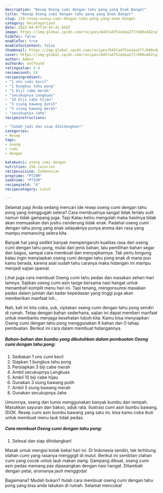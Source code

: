 ```yaml
---
description: "Resep Oseng cumi dengan tahu pong yang Enak Banget"
title: "Resep Oseng cumi dengan tahu pong yang Enak Banget"
slug: 129-resep-oseng-cumi-dengan-tahu-pong-yang-enak-banget
category: Uncategorized
date: 2022-04-07T14:43:41.642Z
image: https://img-global.cpcdn.com/recipes/645fa4751edaa277/680x482cq70/oseng-cumi-dengan-tahu-pong-foto-resep-utama.jpg
hideToc: false
enableToc: true
enableTocContent: false
thumbnail: https://img-global.cpcdn.com/recipes/645fa4751edaa277/680x482cq70/oseng-cumi-dengan-tahu-pong-foto-resep-utama.jpg
cover: https://img-global.cpcdn.com/recipes/645fa4751edaa277/680x482cq70/oseng-cumi-dengan-tahu-pong-foto-resep-utama.jpg
author: Admin
authorAv: notfound
ratingvalue: 4.4
reviewcount: 24
recipeingredient:
- "1 ons cumi kecil"
- "1 bungkus tahu pong"
- "3 biji cabe merah"
- "secukupnya Lengkuas"
- "10 biji cabe hijau"
- "3 siung bawang putih"
- "5 siung bawang merah"
- "secukupnya Jahe"
recipeinstructions:

- "Sudah jadi dan siap dihidangkan!"
categories:
- Resep
tags:
- oseng
- cumi
- dengan

katakunci: oseng cumi dengan 
nutrition: 258 calories
recipecuisine: Indonesian
preptime: "PT29M"
cooktime: "PT33M"
recipeyield: "4"
recipecategory: Lunch

---
```



Selamat pagi Anda sedang mencari ide resep oseng cumi dengan tahu pong yang menggugah selera? Cara membuatnya sangat tidak terlalu sulit namun tidak gampang juga. Tapi Kalau keliru mengolah maka hasilnya tidak akan memuaskan dan justru cenderung tidak enak. Padahal oseng cumi dengan tahu pong yang enak selayaknya punya aroma dan rasa yang mampu memancing selera kita.


Banyak hal yang sedikit banyak mempengaruhi kualitas rasa dari oseng cumi dengan tahu pong, mulai dari jenis bahan, lalu pemilihan bahan segar dan bagus, sampai cara membuat dan menyajikannya. Tak perlu bingung kalau ingin menyiapkan oseng cumi dengan tahu pong enak di mana pun kamu berada, karena asal sudah tahu caranya maka hidangan ini mampu menjadi sajian spesial.

Lihat juga cara membuat Oseng cumi tahu pedas dan masakan sehari-hari lainnya. Sajikan oseng cumi asin taoge bersama nasi hangat untuk menambah komplit menu hari ini. Tapi tenang, mengonsumsi masakan pedas dalam jumlah dan kadar kepedasan yang tinggi juga akan memberikan manfaat loh..


Nah, kali ini kita coba, yuk, ciptakan oseng cumi dengan tahu pong sendiri di rumah. Tetap dengan bahan sederhana, sajian ini dapat memberi manfaat untuk membantu menjaga kesehatan tubuh kita. Kamu bisa menyiapkan Oseng cumi dengan tahu pong menggunakan 8 bahan dan 0 tahap pembuatan. Berikut ini cara dalam membuat hidangannya.

<!--inarticleads1-->

##### Bahan-bahan dan bumbu yang dibutuhkan dalam pembuatan Oseng cumi dengan tahu pong:

1. Sediakan 1 ons cumi kecil
1. Siapkan 1 bungkus tahu pong
1. Persiapkan 3 biji cabe merah
1. Ambil secukupnya Lengkuas
1. Ambil 10 biji cabe hijau
1. Gunakan 3 siung bawang putih
1. Ambil 5 siung bawang merah
1. Gunakan secukupnya Jahe


Umumnya, oseng dan tumis menggunakan banyak bumbu dan rempah. Masukkan sayuran dan bakso, aduk rata. Ilustrasi cumi asin bumbu bawang. (DOK. Resep cumi asin bumbu bawang yang satu ini, bisa kamu coba ikuti untuk membuat menu lauk tidak pedas. 

<!--inarticleads2-->

##### Cara membuat Oseng cumi dengan tahu pong:


1. Selesai dan siap dihidangkan!

Masak untuk mengisi kotak bekal hari ini. Di Indonesia sendiri, tak terhitung olahan cumi yang rasanya menggigit di mulut. Berikut ini sembilan olahan cumi yang cocok untuk lauk makan siang. Gampang dibuat, oseng cumi asin pedas memang pas dipasangkan dengan nasi hangat. Ditambah dengan petai, aromanya jauh menggoda! 

Bagaimana? Mudah bukan? Itulah cara membuat oseng cumi dengan tahu pong yang bisa anda lakukan di rumah. Selamat mencoba!
